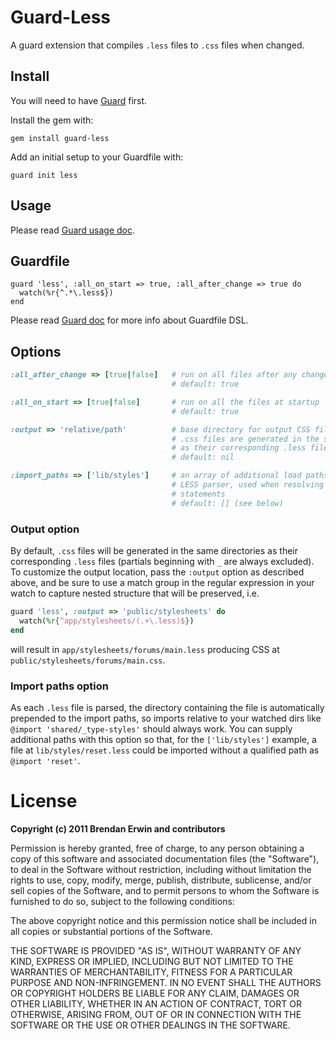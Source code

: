 # Guard-Less

A guard extension that compiles `.less` files to `.css` files when changed.

## Install

You will need to have [Guard](https://github.com/guard/guard) first.

Install the gem with:

    gem install guard-less

Add an initial setup to your Guardfile with:

    guard init less


## Usage

Please read [Guard usage doc](https://github.com/guard/guard#readme).

## Guardfile

    guard 'less', :all_on_start => true, :all_after_change => true do
      watch(%r{^.*\.less$})
    end

Please read [Guard doc](https://github.com/guard/guard#readme) for more info about Guardfile DSL.

## Options

```ruby
:all_after_change => [true|false]   # run on all files after any changed files
                                    # default: true

:all_on_start => [true|false]       # run on all the files at startup
                                    # default: true

:output => 'relative/path'          # base directory for output CSS files; if unset,
                                    # .css files are generated in the same directories
                                    # as their corresponding .less file
                                    # default: nil

:import_paths => ['lib/styles']     # an array of additional load paths to pass to the
                                    # LESS parser, used when resolving `@import`
                                    # statements
                                    # default: [] (see below)
```

### Output option

By default, `.css` files will be generated in the same directories as their
corresponding `.less` files (partials beginning with `_` are always excluded).
To customize the output location, pass the `:output` option as described above,
and be sure to use a match group in the regular expression in your watch to
capture nested structure that will be preserved, i.e.

```ruby
guard 'less', :output => 'public/stylesheets' do
  watch(%r{^app/stylesheets/(.+\.less)$})
end
```

will result in `app/stylesheets/forums/main.less` producing CSS at
`public/stylesheets/forums/main.css`.

### Import paths option

As each `.less` file is parsed, the directory containing the file is
automatically prepended to the import paths, so imports relative to your watched
dirs like `@import 'shared/_type-styles'` should always work. You can supply
additional paths with this option so that, for the `['lib/styles']` example, a
file at `lib/styles/reset.less` could be imported without a qualified path as
`@import 'reset'`.

# License

**Copyright (c) 2011 Brendan Erwin and contributors**

Permission is hereby granted, free of charge, to any person obtaining
a copy of this software and associated documentation files (the
"Software"), to deal in the Software without restriction, including
without limitation the rights to use, copy, modify, merge, publish,
distribute, sublicense, and/or sell copies of the Software, and to
permit persons to whom the Software is furnished to do so, subject to
the following conditions:

The above copyright notice and this permission notice shall be
included in all copies or substantial portions of the Software.

THE SOFTWARE IS PROVIDED "AS IS", WITHOUT WARRANTY OF ANY KIND,
EXPRESS OR IMPLIED, INCLUDING BUT NOT LIMITED TO THE WARRANTIES OF
MERCHANTABILITY, FITNESS FOR A PARTICULAR PURPOSE AND
NON-INFRINGEMENT. IN NO EVENT SHALL THE AUTHORS OR COPYRIGHT HOLDERS BE
LIABLE FOR ANY CLAIM, DAMAGES OR OTHER LIABILITY, WHETHER IN AN ACTION
OF CONTRACT, TORT OR OTHERWISE, ARISING FROM, OUT OF OR IN CONNECTION
WITH THE SOFTWARE OR THE USE OR OTHER DEALINGS IN THE SOFTWARE.
